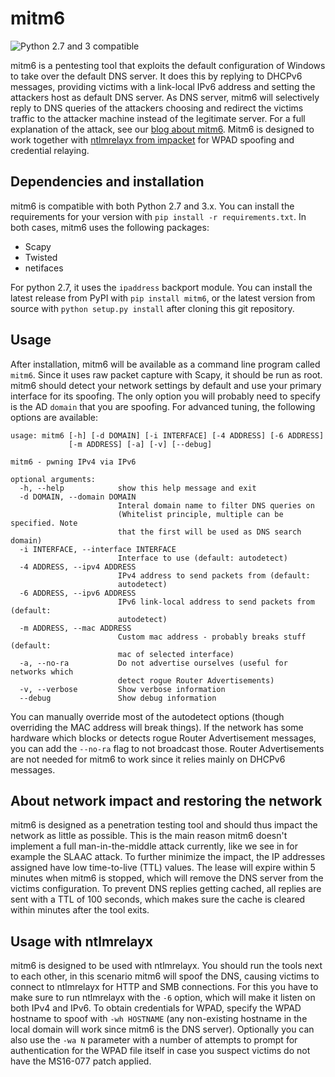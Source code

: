 # mitm6
![Python 2.7 and 3 compatible](https://img.shields.io/badge/python-2.7%2C%203.x-blue.svg)

mitm6 is a pentesting tool that exploits the default configuration of Windows to take over the default DNS server. It does this by replying to DHCPv6 messages, providing victims with a link-local IPv6 address and setting the attackers host as default DNS server. As DNS server, mitm6 will selectively reply to DNS queries of the attackers choosing and redirect the victims traffic to the attacker machine instead of the legitimate server. For a full explanation of the attack, see our [blog about mitm6](https://blog.fox-it.com/somethinghere). Mitm6 is designed to work together with [ntlmrelayx from impacket](https://github.com/CoreSecurity/impacket) for WPAD spoofing and credential relaying.

## Dependencies and installation
mitm6 is compatible with both Python 2.7 and 3.x. You can install the requirements for your version with `pip install -r requirements.txt`. In both cases, mitm6 uses the following packages:
- Scapy
- Twisted
- netifaces

For python 2.7, it uses the `ipaddress` backport module.
You can install the latest release from PyPI with `pip install mitm6`, or the latest version from source with `python setup.py install` after cloning this git repository.

## Usage
After installation, mitm6 will be available as a command line program called `mitm6`. Since it uses raw packet capture with Scapy, it should be run as root. mitm6 should detect your network settings by default and use your primary interface for its spoofing. The only option you will probably need to specify is the AD `domain` that you are spoofing. For advanced tuning, the following options are available:

```
usage: mitm6 [-h] [-d DOMAIN] [-i INTERFACE] [-4 ADDRESS] [-6 ADDRESS]
             [-m ADDRESS] [-a] [-v] [--debug]

mitm6 - pwning IPv4 via IPv6

optional arguments:
  -h, --help            show this help message and exit
  -d DOMAIN, --domain DOMAIN
                        Interal domain name to filter DNS queries on
                        (Whitelist principle, multiple can be specified. Note
                        that the first will be used as DNS search domain)
  -i INTERFACE, --interface INTERFACE
                        Interface to use (default: autodetect)
  -4 ADDRESS, --ipv4 ADDRESS
                        IPv4 address to send packets from (default:
                        autodetect)
  -6 ADDRESS, --ipv6 ADDRESS
                        IPv6 link-local address to send packets from (default:
                        autodetect)
  -m ADDRESS, --mac ADDRESS
                        Custom mac address - probably breaks stuff (default:
                        mac of selected interface)
  -a, --no-ra           Do not advertise ourselves (useful for networks which
                        detect rogue Router Advertisements)
  -v, --verbose         Show verbose information
  --debug               Show debug information

```

You can manually override most of the autodetect options (though overriding the MAC address will break things). If the network has some hardware which blocks or detects rogue Router Advertisement messages, you can add the `--no-ra` flag to not broadcast those. Router Advertisements are not needed for mitm6 to work since it relies mainly on DHCPv6 messages.

## About network impact and restoring the network
mitm6 is designed as a penetration testing tool and should thus impact the network as little as possible. This is the main reason mitm6 doesn't implement a full man-in-the-middle attack currently, like we see in for example the SLAAC attack.
To further minimize the impact, the IP addresses assigned have low time-to-live (TTL) values. The lease will expire within 5 minutes when mitm6 is stopped, which will remove the DNS server from the victims configuration.
To prevent DNS replies getting cached, all replies are sent with a TTL of 100 seconds, which makes sure the cache is cleared within minutes after the tool exits.

## Usage with ntlmrelayx
mitm6 is designed to be used with ntlmrelayx. You should run the tools next to each other, in this scenario mitm6 will spoof the DNS, causing victims to connect to ntlmrelayx for HTTP and SMB connections. For this you have to make sure to run ntlmrelayx with the `-6` option, which will make it listen on both IPv4 and IPv6. To obtain credentials for WPAD, specify the WPAD hostname to spoof with `-wh HOSTNAME` (any non-existing hostname in the local domain will work since mitm6 is the DNS server). Optionally you can also use the `-wa N` parameter with a number of attempts to prompt for authentication for the WPAD file itself in case you suspect victims do not have the MS16-077 patch applied.
